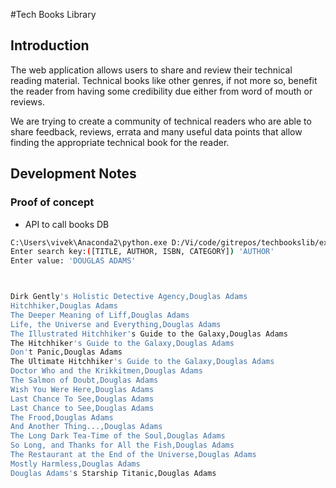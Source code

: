 #Tech Books Library

## Introduction
The web application allows users to share and review their technical reading material. Technical books like other genres, if not more so, benefit the reader from having some credibility due either from word of mouth or reviews. 


We are trying to create a community of technical readers who are able to share feedback, reviews, errata and many useful data points that allow finding the appropriate technical book for the reader.






## Development Notes

### Proof of concept

- API to call books DB
```bash
C:\Users\vivek\Anaconda2\python.exe D:/Vi/code/gitrepos/techbookslib/examples/example_google_books_api.py C:/Users/Vivek/.api_keys/techbookslib-api.json
Enter search key:([TITLE, AUTHOR, ISBN, CATEGORY]) 'AUTHOR'
Enter value: 'DOUGLAS ADAMS'



Dirk Gently's Holistic Detective Agency,Douglas Adams
Hitchhiker,Douglas Adams
The Deeper Meaning of Liff,Douglas Adams
Life, the Universe and Everything,Douglas Adams
The Illustrated Hitchhiker's Guide to the Galaxy,Douglas Adams
The Hitchhiker's Guide to the Galaxy,Douglas Adams
Don't Panic,Douglas Adams
The Ultimate Hitchhiker's Guide to the Galaxy,Douglas Adams
Doctor Who and the Krikkitmen,Douglas Adams
The Salmon of Doubt,Douglas Adams
Wish You Were Here,Douglas Adams
Last Chance To See,Douglas Adams
Last Chance to See,Douglas Adams
The Frood,Douglas Adams
And Another Thing...,Douglas Adams
The Long Dark Tea-Time of the Soul,Douglas Adams
So Long, and Thanks for All the Fish,Douglas Adams
The Restaurant at the End of the Universe,Douglas Adams
Mostly Harmless,Douglas Adams
Douglas Adams's Starship Titanic,Douglas Adams
```